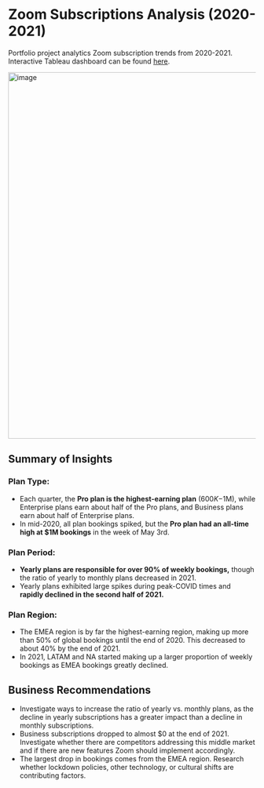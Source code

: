 # Zoom Subscriptions Analysis (2020-2021)
Portfolio project analytics Zoom subscription trends from 2020-2021. Interactive Tableau dashboard can be found [here](https://public.tableau.com/app/profile/christine3803/viz/subscriptions_dashboard/Dashboard). 

<img width="747" alt="image" src="https://user-images.githubusercontent.com/56368090/232579738-c28e597a-b28c-418b-b6ee-04545bc2a215.png">


## Summary of Insights
### Plan Type:
- Each quarter, the **Pro plan is the highest-earning plan** ($600K-$1M), while Enterprise plans earn about half of the Pro plans, and Business plans earn about half of Enterprise plans.
- In mid-2020, all plan bookings spiked, but the **Pro plan had an all-time high at $1M bookings** in the week of May 3rd.

### Plan Period:
- **Yearly plans are responsible for over 90% of weekly bookings,** though the ratio of yearly to monthly plans decreased in 2021.
- Yearly plans exhibited large spikes during peak-COVID times and **rapidly declined in the second half of 2021.**

### Plan Region:
- The EMEA region is by far the highest-earning region, making up more than 50% of global bookings until the end of 2020. This decreased to about 40% by the end of 2021.
- In 2021, LATAM and NA started making up a larger proportion of weekly bookings as EMEA bookings greatly declined.

## Business Recommendations 
- Investigate ways to increase the ratio of yearly vs. monthly plans, as the decline in yearly subscriptions has a greater impact than a decline in monthly subscriptions. 
- Business subscriptions dropped to almost $0 at the end of 2021. Investigate whether there are competitors addressing this middle market and if there are new features Zoom should implement accordingly.
- The largest drop in bookings comes from the EMEA region. Research whether lockdown policies, other technology, or cultural shifts are contributing factors.




